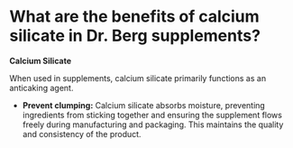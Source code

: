 # What are the benefits of calcium silicate in Dr. Berg supplements?

**Calcium Silicate** 

When used in supplements, calcium silicate primarily functions as an anticaking agent.  

- **Prevent clumping:** Calcium silicate absorbs moisture, preventing ingredients from sticking together and ensuring the supplement flows freely during manufacturing and packaging. This maintains the quality and consistency of the product.